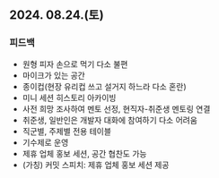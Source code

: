 ## 2024. 08.24.(토)
### 피드백
- 원형 피자 손으로 먹기 다소 불편
- 마이크가 있는 공간
- 종이컵(현장 유리컵 쓰고 설거지 하느라 다소 혼란)
- 미니 세션 히스토리 아카이빙
- 사전 희망 조사하여 멘토 선정, 현직자-취준생 멘토링 연결
- 취준생, 일반인은 개발자 대화에 참여하기 다소 어려움
- 직군별, 주제별 전용 테이블
- 기수제로 운영
- 제휴 업체 홍보 세션, 공간 협찬도 가능
- (가칭) 커밋 스피치: 제휴 업체 홍보 세션 제공
